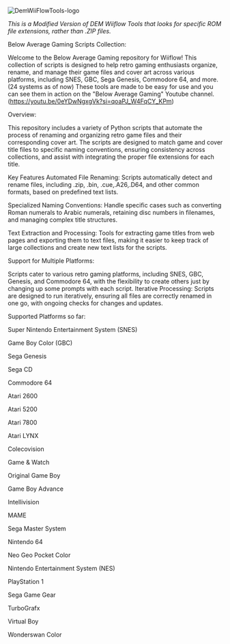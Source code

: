 ![DemWiiFlowTools-logo](https://github.com/user-attachments/assets/008589b5-fb7b-43e7-ad86-5d1d1d231842)



*This is a Modified Version of DEM Wiiflow Tools that looks for specific ROM file extensions, rather than .ZIP files.*

Below Average Gaming Scripts Collection:

Welcome to the Below Average Gaming repository for Wiiflow! This collection of scripts is designed to help retro gaming enthusiasts organize, rename, and manage their game files and cover art across various platforms, including SNES, GBC, Sega Genesis, Commodore 64, and more. (24 systems as of now) 
These tools are made to be easy for use and you can see them in action on the "Below Average Gaming" Youtube channel. (https://youtu.be/0eYDwNgxgVk?si=qoaPJ_W4FqCY_KPm)

Overview:

This repository includes a variety of Python scripts that automate the process of renaming and organizing retro game files and their corresponding cover art. The scripts are designed to match game and cover title files to specific naming conventions, ensuring consistency across collections, and assist with integrating the proper file extensions for each title.

Key Features
Automated File Renaming: Scripts automatically detect and rename files, including .zip, .bin, .cue,.A26,.D64, and other common formats, based on predefined text lists.

Specialized Naming Conventions: Handle specific cases such as converting Roman numerals to Arabic numerals, retaining disc numbers in filenames, and managing complex title structures.

Text Extraction and Processing: Tools for extracting game titles from web pages and exporting them to text files, making it easier to keep track of large collections and create new text lists for the scripts.

Support for Multiple Platforms:

Scripts cater to various retro gaming platforms, including SNES, GBC, Genesis, and Commodore 64, with the flexibility to create others just by changing up some prompts with each script.
Iterative Processing: Scripts are designed to run iteratively, ensuring all files are correctly renamed in one go, with ongoing checks for changes and updates.

Supported Platforms so far:

Super Nintendo Entertainment System (SNES)

Game Boy Color (GBC)

Sega Genesis

Sega CD

Commodore 64

Atari 2600

Atari 5200

Atari 7800

Atari LYNX

Colecovision

Game & Watch

Original Game Boy

Game Boy Advance

Intellivision

MAME

Sega Master System

Nintendo 64

Neo Geo Pocket Color

Nintendo Entertainment System (NES)

PlayStation 1

Sega Game Gear

TurboGrafx

Virtual Boy

Wonderswan Color


